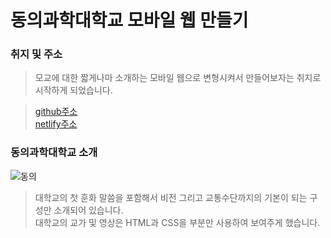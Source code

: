 # 동의과학대학교 모바일 웹 만들기

### 취지 및 주소
> 모교에 대한 짧게나마 소개하는 모바일 웹으로 변형시켜서 만들어보자는 취지로 시작하게 되었습니다.

> [github주소](https://ljmroqortk.github.io/mobliejs.github.io/)   
> [netlify주소](https://moblieappdit.netlify.app/)

### 동의과학대학교 소개
![동의](./image.JPG)
> 대학교의 첫 훈화 말씀을 포함해서 비전 그리고 교통수단까지의 기본이 되는 구성만 소개되어 있습니다.   
> 대학교의 교가 및 영상은 HTML과 CSS을 부분만 사용하여 보여주게 했습니다. 
